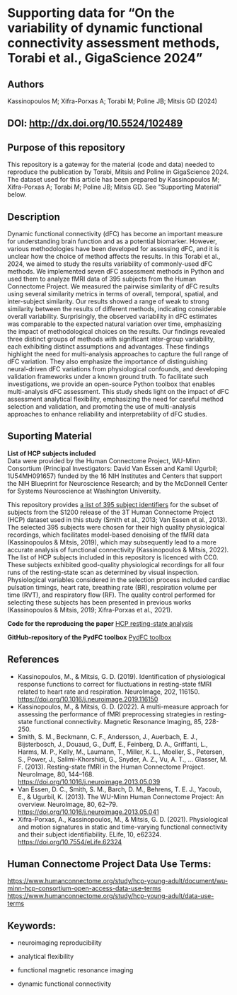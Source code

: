 # Supporting data for “On the variability of dynamic functional connectivity assessment methods, Torabi et al., GigaScience 2024”

## Authors
Kassinopoulos M; Xifra-Porxas A; Torabi M; Poline JB; Mitsis GD (2024)

## DOI: http://dx.doi.org/10.5524/102489

## Purpose of this repository
This repository is a gateway for the material (code and data) needed to reproduce the publication by Torabi, Mitsis and Poline in GigaScience 2024. The dataset used for this article has been prepared by Kassinopoulos M; Xifra-Porxas A; Torabi M; Poline JB; Mitsis GD. See "Supporting Material" below. 

## Description
Dynamic functional connectivity (dFC) has become an important measure for understanding brain function and as a potential biomarker. 
However, various methodologies have been developed for assessing dFC, and it is unclear how the choice of method affects the results. 
In this Torabi et al., 2024, we aimed to study the results variability of commonly-used dFC methods. 
We implemented seven dFC assessment methods in Python and used them to analyze fMRI data of 395 subjects from the Human Connectome Project. 
We measured the pairwise similarity of dFC results using several similarity metrics in terms of overall, temporal, spatial, and inter-subject similarity. 
Our results showed a range of weak to strong similarity between the results of different methods, indicating considerable overall variability. 
Surprisingly, the observed variability in dFC estimates was comparable to the expected natural variation over time, emphasizing the impact of methodological choices on the results. 
Our findings revealed three distinct groups of methods with significant inter-group variability, each exhibiting distinct assumptions and advantages. 
These findings highlight the need for multi-analysis approaches to capture the full range of dFC variation. 
They also emphasize the importance of distinguishing neural-driven dFC variations from physiological confounds, and developing validation frameworks under a known ground truth. To facilitate such investigations, we provide an open-source Python toolbox that enables multi-analysis dFC assessment. This study sheds light on the impact of dFC assessment analytical flexibility, emphasizing the need for careful method selection and validation, and promoting the use of multi-analysis approaches to enhance reliability and interpretability of dFC studies.

## Suporting Material

**List of HCP subjects included**  
Data were provided by the Human Connectome Project, WU-Minn Consortium (Principal Investigators: David Van Essen and Kamil Ugurbil; 1U54MH091657) funded by the 16 NIH Institutes and Centers that support the NIH Blueprint for Neuroscience Research; and by the McDonnell Center for Systems Neuroscience at Washington University.

This repository provides [a list of 395 subject identifiers](https://github.com/neurodatascience/Tobari-et-al-2024--supporting-material/blob/da4ec3243a662af319fb3b3bd7b35690f80fdd59/HCP_subj_list.txt) for the subset of subjects from the S1200 release of the 3T Human Connectome Project (HCP) dataset
used in this study (Smith et al., 2013; Van Essen et al., 2013).
The selected 395 subjects were chosen for their high quality physiological recordings, which facilitates model-based denoising of the fMRI data (Kassinopoulos & Mitsis, 2019),
which may subsequently lead to a more accurate analysis of functional connectivity (Kassinopoulos & Mitsis, 2022). The list of HCP subjects included in this repository is licenced with CC0.
These subjects exhibited good-quality physiological recordings for all four runs of the resting-state scan as determined by visual inspection. Physiological variables considered in the selection process included cardiac pulsation timings, heart rate, breathing rate (BR), respiration volume per time (RVT), and respiratory flow (RF). The quality control performed for selecting these subjects has been presented in previous works (Kassinopoulos & Mitsis, 2019; Xifra-Porxas et al., 2021).

**Code for the reproducing the paper**
[HCP resting-state analysis](https://github.com/neurodatascience/dFC/tree/main/HCP_resting_state_analysis)

**GitHub-repository of the PydFC toolbox**
[PydFC toolbox](https://github.com/neurodatascience/dFC)



## References
* Kassinopoulos, M., & Mitsis, G. D. (2019). Identification of physiological response functions to correct for fluctuations in resting-state fMRI related to heart rate and respiration. NeuroImage, 202, 116150. https://doi.org/10.1016/j.neuroimage.2019.116150
* Kassinopoulos, M., & Mitsis, G. D. (2022). A multi-measure approach for assessing the performance of fMRI preprocessing strategies in resting-state functional connectivity. Magnetic Resonance Imaging, 85, 228-250.
* Smith, S. M., Beckmann, C. F., Andersson, J., Auerbach, E. J., Bijsterbosch, J., Douaud, G., Duff, E., Feinberg, D. A., Griffanti, L., Harms, M. P., Kelly, M., Laumann, T., Miller, K. L., Moeller, S., Petersen, S., Power, J., Salimi-Khorshidi, G., Snyder, A. Z., Vu, A. T., … Glasser, M. F. (2013). Resting-state fMRI in the Human Connectome Project. NeuroImage, 80, 144–168. https://doi.org/10.1016/j.neuroimage.2013.05.039
* Van Essen, D. C., Smith, S. M., Barch, D. M., Behrens, T. E. J., Yacoub, E., & Ugurbil, K. (2013). The WU-Minn Human Connectome Project: An overview. NeuroImage, 80, 62–79. https://doi.org/10.1016/j.neuroimage.2013.05.041
* Xifra-Porxas, A., Kassinopoulos, M., & Mitsis, G. D. (2021). Physiological and motion signatures in static and time-varying functional connectivity and their subject identifiability. ELife, 10, e62324. https://doi.org/10.7554/eLife.62324


## Human Connectome Project Data Use Terms:
https://www.humanconnectome.org/study/hcp-young-adult/document/wu-minn-hcp-consortium-open-access-data-use-terms
https://www.humanconnectome.org/study/hcp-young-adult/data-use-terms

## Keywords:

- neuroimaging reproducibility 

- analytical flexibility

- functional magnetic resonance imaging

- dynamic functional connectivity
